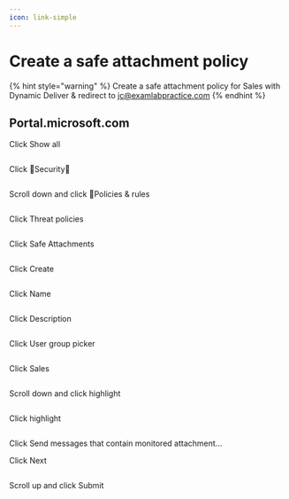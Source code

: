 ```yaml
---
icon: link-simple
---
```


# Create a safe attachment policy

{% hint style="warning" %}
Create a safe attachment policy for Sales with Dynamic Deliver & redirect to jc@examlabpractice.com
{% endhint %}

## Portal.microsoft.com

Click Show all

<figure><img src="../../.gitbook/assets/image.png" alt=""><figcaption></figcaption></figure>

Click Security

<figure><img src="../../.gitbook/assets/image (1).png" alt=""><figcaption></figcaption></figure>

Scroll down and click Policies & rules

<figure><img src="../../.gitbook/assets/image (2).png" alt=""><figcaption></figcaption></figure>

Click Threat policies

<figure><img src="../../.gitbook/assets/image (3).png" alt=""><figcaption></figcaption></figure>

Click Safe Attachments

<figure><img src="../../.gitbook/assets/image (4).png" alt=""><figcaption></figcaption></figure>

Click Create

<figure><img src="../../.gitbook/assets/image (5).png" alt=""><figcaption></figcaption></figure>

Click Name

<figure><img src="../../.gitbook/assets/image (6).png" alt=""><figcaption></figcaption></figure>

Click Description

<figure><img src="../../.gitbook/assets/image (7).png" alt=""><figcaption></figcaption></figure>

Click User group picker

<figure><img src="../../.gitbook/assets/image (8).png" alt=""><figcaption></figcaption></figure>

Click Sales

<figure><img src="../../.gitbook/assets/image (9).png" alt=""><figcaption></figcaption></figure>

Scroll down and click highlight

<figure><img src="../../.gitbook/assets/image (10).png" alt=""><figcaption></figcaption></figure>

Click highlight

<figure><img src="../../.gitbook/assets/image (11).png" alt=""><figcaption></figcaption></figure>

Click Send messages that contain monitored attachment...

Click Next

<figure><img src="../../.gitbook/assets/image (12).png" alt=""><figcaption></figcaption></figure>

Scroll up and click Submit

<figure><img src="../../.gitbook/assets/image (70).png" alt=""><figcaption></figcaption></figure>

